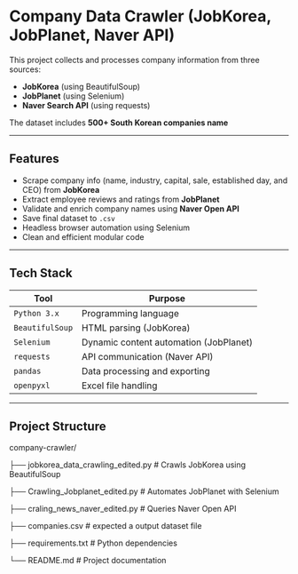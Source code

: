 # Company Data Crawler (JobKorea, JobPlanet, Naver API)

This project collects and processes company information from three sources:  
- **JobKorea** (using BeautifulSoup)  
- **JobPlanet** (using Selenium)  
- **Naver Search API** (using requests)

The dataset includes **500+ South Korean companies name**

---

## Features

- Scrape company info (name, industry, capital, sale, established day, and CEO) from **JobKorea**  
- Extract employee reviews and ratings from **JobPlanet**  
- Validate and enrich company names using **Naver Open API**  
- Save final dataset to `.csv`   
- Headless browser automation using Selenium  
- Clean and efficient modular code  

---

## Tech Stack

| Tool        | Purpose                              |
|-------------|--------------------------------------|
| `Python 3.x`| Programming language                 |
| `BeautifulSoup` | HTML parsing (JobKorea)          |
| `Selenium`  | Dynamic content automation (JobPlanet)|
| `requests`  | API communication (Naver API)        |
| `pandas`    | Data processing and exporting        |
| `openpyxl`  | Excel file handling                  |


---

## Project Structure

company-crawler/

├── jobkorea_data_crawling_edited.py # Crawls JobKorea using BeautifulSoup

├── Crawling_Jobplanet_edited.py # Automates JobPlanet with Selenium

├── craling_news_naver_edited.py # Queries Naver Open API

├── companies.csv # expected a output dataset file

├── requirements.txt # Python dependencies

└── README.md # Project documentation

